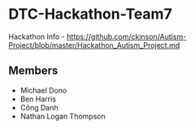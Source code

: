 # DTC-Hackathon-Team7

Hackathon Info - https://github.com/ckinson/Autism-Project/blob/master/Hackathon_Autism_Project.md

## Members

* Michael Dono
* Ben Harris
* Công Danh
* Nathan Logan Thompson
